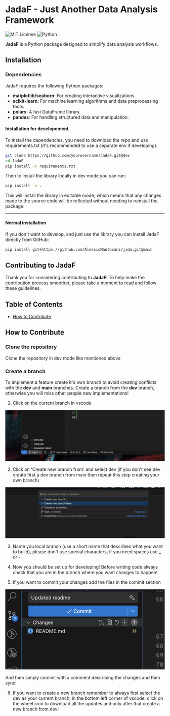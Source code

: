 # JadaF - Just Another Data Analysis Framework

![MIT License](https://img.shields.io/badge/license-MIT-blue.svg)
![Python](https://img.shields.io/badge/python-3.8%2B-blue)


**JadaF** is a Python package designed to simplify data analysis workflows. 

## Installation

### Dependencies

JadaF requires the following Python packages:

- **matplotlib/seaborn**: For creating interactive visualizations.
- **scikit-learn**: For machine learning algorithms and data preprocessing tools.
- **polars**: A fast DataFrame library.
- **pandas**: For handling structured data and manipulation.

#### Installation for developement

To install the dependencies, you need to download the repo and use requirements.txt (it's recommended to use a separate env if developing):

```bash
git clone https://github.com/yourusername/JadaF.git@dev
cd JadaF
pip install -r requirements.txt
```

Then to install the library locally in dev mode you can run:

```bash
pip install -e .
```
This will install the library in editable mode, which means that any changes made to the source code will be reflected without needing to reinstall the package.

---

#### Normal installation

If you don't want to develop, and just use the library you can install JadaF directly from GitHub:

```bash
pip install git+https://github.com/AlessioMantovani/jada.git@main
```

## Contributing to JadaF

Thank you for considering contributing to **JadaF**! To help make the contribution process smoother, please take a moment to read and follow these guidelines.

## Table of Contents
- [How to Contribute](#how-to-contribute)

## How to Contribute

### Clone the repository

Clone the repository in dev mode like mentioned above

### **Create a branch**

To implement a feature create it's own branch to avoid creating conflicts with the **dev** and **main** branches. Create a branch from the **dev** branch, otherwise you will miss other people new implementations!

1. Click on the current branch in vscode

![Select branch](IMG/contributing/1.png)

2. Click on 'Create new branch from' and select dev (if you don't see dev create first a dev branch from main then repeat this step creating your own branch)

![Create new branch](IMG/contributing/2.png)

3. Name you local branch (use a short name that describes what you want to build), please don't use special characters, if you need spaces use _ or -

4. Now you should be set up for developing! Before writing code always check that you are in the branch where you want changes to happen! 

5. If you want to commit your changes add the files in the commit section

![Commit](IMG/contributing/3.png)

And then simply commit with a comment describing the changes and then sync!

6. If you want to create a new branch remember to always first select the dev as your current branch, in the bottom left corner of vscode, click on the wheel icon to download all the updates and only after that create a new branch from dev!